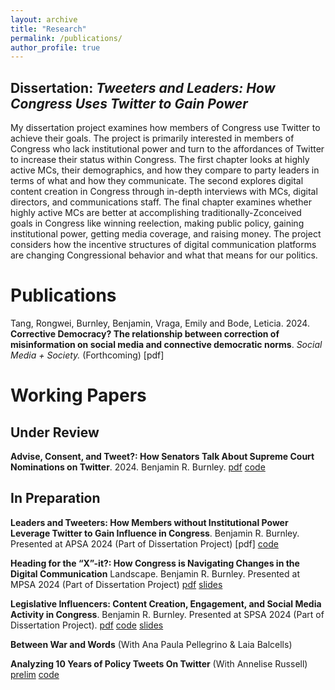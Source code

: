```yaml
---
layout: archive
title: "Research"
permalink: /publications/
author_profile: true
---
```


## Dissertation: *Tweeters and Leaders: How Congress Uses Twitter to Gain Power*
My dissertation project examines how members of Congress use Twitter to achieve their goals. The project is primarily interested in members of Congress who lack institutional power and turn to the affordances of Twitter to increase their status within Congress. The first chapter looks at highly active MCs, their demographics, and how they compare to party leaders in terms of what and how they communicate. The second explores digital content creation in Congress through in-depth interviews with MCs, digital directors, and communications staff. The final chapter examines whether highly active MCs are better at accomplishing traditionally-Zconceived goals in Congress like winning reelection, making public policy, gaining institutional power, getting media coverage, and raising money. The project considers how the incentive structures of digital communication platforms are changing Congressional behavior and what that means for our politics. 

# Publications

Tang, Rongwei, Burnley, Benjamin, Vraga, Emily and Bode, Leticia. 2024. 
**Corrective Democracy? The relationship between correction of misinformation on social media and connective democratic norms**.
*Social Media + Society.* (Forthcoming) [pdf]

# Working Papers 

## Under Review
**Advise, Consent, and Tweet?: How Senators Talk About Supreme Court Nominations on Twitter**. 2024.
Benjamin R. Burnley. [pdf](/files/advise_consent_tweet.pdf) [code](https://github.com/benjaminrburnley/advise_consent_tweet)


## In Preparation
**Leaders and Tweeters: How Members without Institutional Power Leverage Twitter to Gain Influence in Congress**. 
Benjamin R. Burnley. Presented at APSA 2024 (Part of Dissertation Project) [pdf] [code](https://github.com/benjaminrburnley/dissertation)

**Heading for the “X”-it?: How Congress is Navigating Changes in the Digital Communication**
Landscape. Benjamin R. Burnley. Presented at MPSA 2024 (Part of Dissertation Project) [pdf](/files/ch2_paper.pdf) [slides](/files/ch2_slides.pdf)

**Legislative Influencers: Content Creation, Engagement, and Social Media Activity in Congress**. 
Benjamin R. Burnley. Presented at SPSA 2024 (Part of Dissertation Project). [pdf](/files/ch3_paper.pdf) [code](https://github.com/benjaminrburnley/dissertation) [slides](/files/ch3_slides.pdf)

**Between War and Words** (With Ana Paula Pellegrino & Laia Balcells)

**Analyzing 10 Years of Policy Tweets On Twitter** (With Annelise Russell) [prelim](/files/descriptive_analysis_v1.html) [code](https://github.com/benjaminrburnley/policy_tweets_project)

